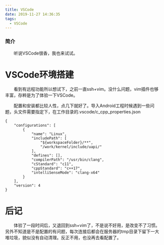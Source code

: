 ```yaml
---
title: VSCode
date: 2019-11-27 14:36:35
tags:
  - VSCode
---
```

### 简介

&emsp;&emsp;听说VSCode很香，我也来试试。

<!-- more -->

# VSCode环境搭建

&emsp;&emsp;看到有远程功能所以想试下，之前一直ssh+vim。没什么问题，vim插件也够丰富，存粹是为了体验一下VSCode。

&emsp;&emsp;配置和安装都比较人性，点几下就好了。导入Android工程时候遇到一些问题，头文件需要指定下，在工作目录的.vscode/c_cpp_properties.json

```
{
    "configurations": [
        {
            "name": "Linux",
            "includePath": [
                "${workspaceFolder}/**",
                "/work/kernel/include/uapi/"
            ],
            "defines": [],
            "compilerPath": "/usr/bin/clang",
            "cStandard": "c11",
            "cppStandard": "c++17",
            "intelliSenseMode": "clang-x64"
        }
    ],
    "version": 4
}
```


# 后记

&emsp;&emsp;体验了一段时间后，又退回到ssh+vim了，不是说不好用，是改变不了习惯。另外不知道是不是配置的有问题，每次连接后都会在服务器的tmp目录下留下一大堆垃圾，貌似没有自动清理。反正不用，也没再去看配置了。
